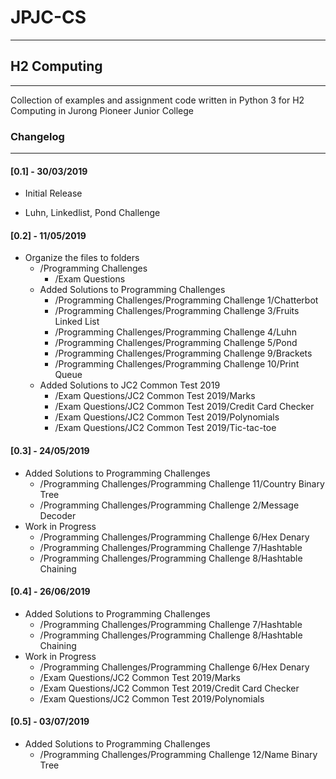 # JPJC-CS

---

## H2 Computing

---
Collection of examples and assignment code written in Python 3 for H2 Computing in Jurong Pioneer Junior College

### Changelog

---

#### [0.1] - 30/03/2019

- Initial Release

- Luhn, Linkedlist, Pond Challenge

#### [0.2] - 11/05/2019

- Organize the files to folders
  - /Programming Challenges
    - /Exam Questions
  - Added Solutions to Programming Challenges
    - /Programming Challenges/Programming Challenge 1/Chatterbot
    - /Programming Challenges/Programming Challenge 3/Fruits Linked List
    - /Programming Challenges/Programming Challenge 4/Luhn
    - /Programming Challenges/Programming Challenge 5/Pond
    - /Programming Challenges/Programming Challenge 9/Brackets
    - /Programming Challenges/Programming Challenge 10/Print Queue
  - Added Solutions to JC2 Common Test 2019
    - /Exam Questions/JC2 Common Test 2019/Marks
    - /Exam Questions/JC2 Common Test 2019/Credit Card Checker
    - /Exam Questions/JC2 Common Test 2019/Polynomials
    - /Exam Questions/JC2 Common Test 2019/Tic-tac-toe

#### [0.3] - 24/05/2019

- Added Solutions to Programming Challenges
  - /Programming Challenges/Programming Challenge 11/Country Binary Tree
  - /Programming Challenges/Programming Challenge 2/Message Decoder
- Work in Progress
  - /Programming Challenges/Programming Challenge 6/Hex Denary
  - /Programming Challenges/Programming Challenge 7/Hashtable
  - /Programming Challenges/Programming Challenge 8/Hashtable Chaining

#### [0.4] - 26/06/2019

- Added Solutions to Programming Challenges
  - /Programming Challenges/Programming Challenge 7/Hashtable
  - /Programming Challenges/Programming Challenge 8/Hashtable Chaining
- Work in Progress
  - /Programming Challenges/Programming Challenge 6/Hex Denary
  - /Exam Questions/JC2 Common Test 2019/Marks
  - /Exam Questions/JC2 Common Test 2019/Credit Card Checker
  - /Exam Questions/JC2 Common Test 2019/Polynomials

#### [0.5] - 03/07/2019

- Added Solutions to Programming Challenges
  - /Programming Challenges/Programming Challenge 12/Name Binary Tree